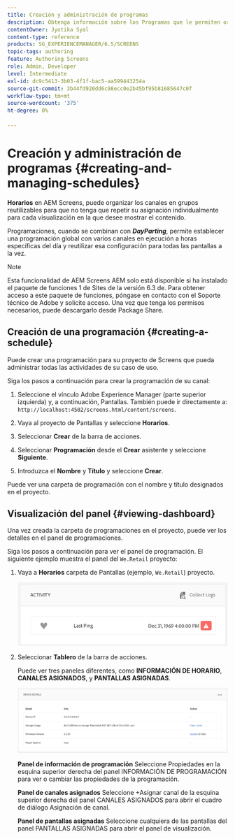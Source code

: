 ```yaml
---
title: Creación y administración de programas
description: Obtenga información sobre los Programas que le permiten organizar canales en grupos reutilizables para que no tenga que repetir su asignación individualmente para cada pantalla en la que desee mostrar el contenido.
contentOwner: Jyotika Syal
content-type: reference
products: SG_EXPERIENCEMANAGER/6.5/SCREENS
topic-tags: authoring
feature: Authoring Screens
role: Admin, Developer
level: Intermediate
exl-id: dc9c5413-3b03-4f1f-bac5-aa599443254a
source-git-commit: 3b44fd920dd6c98ecc0e2b45bf95b81685647c0f
workflow-type: tm+mt
source-wordcount: '375'
ht-degree: 0%

---
```


# Creación y administración de programas {#creating-and-managing-schedules}

**Horarios** en AEM Screens, puede organizar los canales en grupos reutilizables para que no tenga que repetir su asignación individualmente para cada visualización en la que desee mostrar el contenido.

Programaciones, cuando se combinan con ***DayParting***, permite establecer una programación global con varios canales en ejecución a horas específicas del día y reutilizar esa configuración para todas las pantallas a la vez.

>[!NOTE]
>
>Esta funcionalidad de AEM Screens AEM solo está disponible si ha instalado el paquete de funciones 1 de Sites de la versión 6.3 de. Para obtener acceso a este paquete de funciones, póngase en contacto con el Soporte técnico de Adobe y solicite acceso. Una vez que tenga los permisos necesarios, puede descargarlo desde Package Share.

## Creación de una programación {#creating-a-schedule}

Puede crear una programación para su proyecto de Screens que pueda administrar todas las actividades de su caso de uso.

Siga los pasos a continuación para crear la programación de su canal:

1. Seleccione el vínculo Adobe Experience Manager (parte superior izquierda) y, a continuación, Pantallas. También puede ir directamente a: `http://localhost:4502/screens.html/content/screens`.
1. Vaya al proyecto de Pantallas y seleccione **Horarios**.
1. Seleccionar **Crear** de la barra de acciones.
1. Seleccionar **Programación** desde el **Crear** asistente y seleccione **Siguiente**.

1. Introduzca el **Nombre** y **Título** y seleccione **Crear**.

Puede ver una carpeta de programación con el nombre y título designados en el proyecto.


## Visualización del panel {#viewing-dashboard}

Una vez creada la carpeta de programaciones en el proyecto, puede ver los detalles en el panel de programaciones.

Siga los pasos a continuación para ver el panel de programación. El siguiente ejemplo muestra el panel del `We.Retail` proyecto:

1. Vaya a **Horarios** carpeta de Pantallas (ejemplo, `We.Retail`) proyecto.

   ![chlimage_1](assets/chlimage_1.png)

1. Seleccionar **Tablero** de la barra de acciones.

   Puede ver tres paneles diferentes, como **INFORMACIÓN DE HORARIO**, **CANALES ASIGNADOS**, y **PANTALLAS ASIGNADAS**.

   ![chlimage_1-1](assets/chlimage_1-1.png)

   **Panel de información de programación** Seleccione Propiedades en la esquina superior derecha del panel INFORMACIÓN DE PROGRAMACIÓN para ver o cambiar las propiedades de la programación.

   **Panel de canales asignados** Seleccione +Asignar canal de la esquina superior derecha del panel CANALES ASIGNADOS para abrir el cuadro de diálogo Asignación de canal.

   **Panel de pantallas asignadas** Seleccione cualquiera de las pantallas del panel PANTALLAS ASIGNADAS para abrir el panel de visualización.
